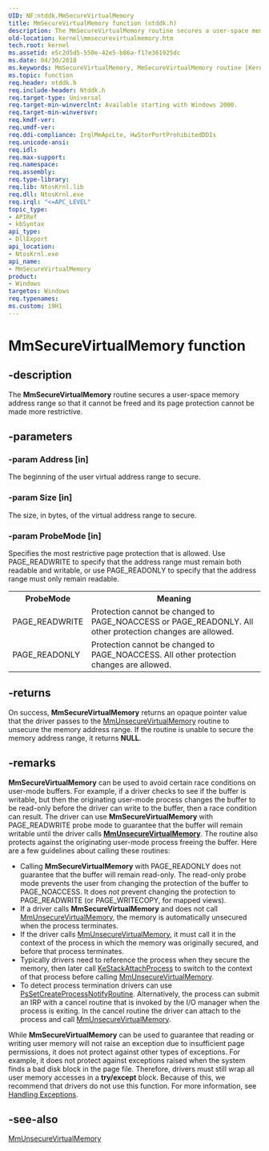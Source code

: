 ```yaml
---
UID: NF:ntddk.MmSecureVirtualMemory
title: MmSecureVirtualMemory function (ntddk.h)
description: The MmSecureVirtualMemory routine secures a user-space memory address range so that it cannot be freed and its protection type cannot be made more restrictive.
old-location: kernel\mmsecurevirtualmemory.htm
tech.root: kernel
ms.assetid: e5c2d5d5-550e-42e5-b86a-f17e361925dc
ms.date: 04/30/2018
ms.keywords: MmSecureVirtualMemory, MmSecureVirtualMemory routine [Kernel-Mode Driver Architecture], k106_d85881bb-59a3-4494-afaa-55c49b71b64b.xml, kernel.mmsecurevirtualmemory, ntddk/MmSecureVirtualMemory
ms.topic: function
req.header: ntddk.h
req.include-header: Ntddk.h
req.target-type: Universal
req.target-min-winverclnt: Available starting with Windows 2000.
req.target-min-winversvr: 
req.kmdf-ver: 
req.umdf-ver: 
req.ddi-compliance: IrqlMmApcLte, HwStorPortProhibitedDDIs
req.unicode-ansi: 
req.idl: 
req.max-support: 
req.namespace: 
req.assembly: 
req.type-library: 
req.lib: NtosKrnl.lib
req.dll: NtosKrnl.exe
req.irql: "<=APC_LEVEL"
topic_type:
- APIRef
- kbSyntax
api_type:
- DllExport
api_location:
- NtosKrnl.exe
api_name:
- MmSecureVirtualMemory
product:
- Windows
targetos: Windows
req.typenames: 
ms.custom: 19H1
---
```


# MmSecureVirtualMemory function


## -description


The <b>MmSecureVirtualMemory</b> routine secures a user-space memory address range so that it cannot be freed and its page protection cannot be made more restrictive.


## -parameters




### -param Address [in]

The beginning of the user virtual address range to secure.


### -param Size [in]

The size, in bytes, of the virtual address range to secure.


### -param ProbeMode [in]

Specifies the most restrictive page protection that is allowed. Use PAGE_READWRITE to specify that the address range must remain both readable and writable, or use PAGE_READONLY to specify that the address range must only remain readable.

<table>
<tr><th>ProbeMode</th><th>Meaning</th></tr>
<tr><td>PAGE_READWRITE</td><td>Protection cannot be changed to PAGE_NOACCESS or PAGE_READONLY. All other protection changes are allowed.</td></tr>
<tr><td>PAGE_READONLY</td><td>Protection cannot be changed to PAGE_NOACCESS. All other protection changes are allowed.</td></tr>
</table>


## -returns



On success, <b>MmSecureVirtualMemory</b> returns an opaque pointer value that the driver passes to the <a href="https://msdn.microsoft.com/library/windows/hardware/ff556395">MmUnsecureVirtualMemory</a> routine to unsecure the memory address range. If the routine is unable to secure the memory address range, it returns <b>NULL</b>.




## -remarks


<b>MmSecureVirtualMemory</b> can be used to avoid certain race conditions on user-mode buffers. For example, if a driver checks to see if the buffer is writable, but then the originating user-mode process changes the buffer to be read-only before the driver can write to the buffer, then a race condition can result. The driver can use <b>MmSecureVirtualMemory</b> with PAGE_READWRITE probe mode to guarantee that the buffer will remain writable until the driver calls <b><a href="https://msdn.microsoft.com/library/windows/hardware/ff556395">MmUnsecureVirtualMemory</a></b>. The routine also protects against the originating user-mode process freeing the buffer. Here are a few guidelines about calling these routines:<ul>
<li>
Calling <b>MmSecureVirtualMemory</b> with PAGE_READONLY does not guarantee that the buffer will remain read-only. The read-only probe mode prevents the user from changing the protection of the buffer to PAGE_NOACCESS. It does <i>not</i> prevent changing the protection to PAGE_READWRITE (or PAGE_WRITECOPY, for mapped views).
</li>
<li>
If a driver calls <b>MmSecureVirtualMemory</b> and does not call <a href="https://msdn.microsoft.com/library/windows/hardware/ff556395">MmUnsecureVirtualMemory</a>, the memory is automatically unsecured when the process terminates.

</li>
<li>
If the driver calls <a href="https://msdn.microsoft.com/library/windows/hardware/ff556395">MmUnsecureVirtualMemory</a>, it must call it in the context of the process in which the memory was originally secured, and before that process terminates.

</li>
<li>
Typically drivers need to reference the process when they secure the memory, then later call <a href="https://msdn.microsoft.com/library/windows/hardware/ff549659">KeStackAttachProcess</a> to switch to the context of that process before calling <a href="https://msdn.microsoft.com/library/windows/hardware/ff556395">MmUnsecureVirtualMemory</a>.

</li>
<li>
To detect process termination drivers can use <a href="https://msdn.microsoft.com/library/windows/hardware/ff559951">PsSetCreateProcessNotifyRoutine</a>. Alternatively, the process can submit an IRP with a cancel routine that is invoked by the I/O manager when the process is exiting. In the cancel routine the driver can attach to the process and call <a href="https://msdn.microsoft.com/library/windows/hardware/ff556395">MmUnsecureVirtualMemory</a>.

</li>
</ul>


While <b>MmSecureVirtualMemory</b> can be used to guarantee that reading or writing user memory will not raise an exception due to insufficient page permissions, it does not protect against other types of exceptions. For example, it does not protect against exceptions raised when the system finds a bad disk block in the page file. Therefore, drivers must still wrap all user memory accesses in a <b>try/except</b> block. Because of this, we recommend that drivers do not use this function. For more information, see <a href="https://docs.microsoft.com/windows-hardware/drivers/kernel/handling-exceptions">Handling Exceptions</a>. 




## -see-also




<a href="https://msdn.microsoft.com/library/windows/hardware/ff556395">MmUnsecureVirtualMemory</a>
 

 

